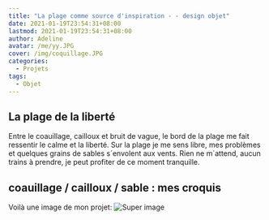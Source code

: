 ```yaml
---
title: "La plage comme source d'inspiration - - design objet"
date: 2021-01-19T23:54:31+08:00
lastmod: 2021-01-19T23:54:31+08:00
author: Adeline
avatar: /me/yy.JPG
cover: /img/coquillage.JPG
categories:
  - Projets
tags:
  - Objet
---
```



<!--more-->

## La plage de la liberté

Entre le coauillage, cailloux et bruit de vague, le bord de la plage me fait ressentir le calme et la liberté. 
Sur la plage je me sens libre, mes problèmes et quelques grains de sables s´envolent aux vents. Rien ne m´attend, aucun trains à prendre, je peut profiter de ce moment tranquille.

## coauillage / cailloux / sable : mes croquis

Voilà une image de mon projet:
![Super image](/img/.jpg)


